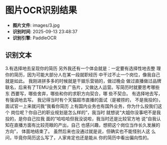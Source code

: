 # 图片OCR识别结果

- **图片文件**: images/3.jpg
- **识别时间**: 2025-09-13 23:48:37
- **识别引擎**: PaddleOCR

## 识别文本

3.有选择地去呈现你的简历
另外我还有一个体会就是：一定要有选择性地去整
理你的简历，因为可能大部分人在某一段就职经历
中干过不止一个岗位，像我自己就是如此。
我刚进拼多多的时候就是干娱乐营销的，做过晚会
做过直播做过品牌联名，后来有了TEMU业务又做
广告片，又做达人运营。写简历时就要思考哪些东
西要写，哪些舍弃，哪些和你的求职方向契合，哪
些不契合。
有选择地去写，有强调地去写。
我记得当时有个天猫超市直播的面试（是被捞的，
不是我投的)，面试官一上来就问我“我看你简历
上有国内业务也有国外业务，你为什么投我们这个
岗位呢？你自己的职业规划是怎么样的”，我当时
就想说“大姐你没事吧不是我投的，是你自己拉我
面的”哈哈哈但我没说啦，我当时还是比较官方地
说“自我认知在直播方面有比较亮眼的产出，自己
也感兴趣，想把这个岗位当作长久发展的方向”，
体面地结束了。
虽然后来也没通过就是说，但确实也不能怪别人这
么问，毕竟你简历这么写了，人家肯定也还是能从
你的简历中看出偏向性的。
